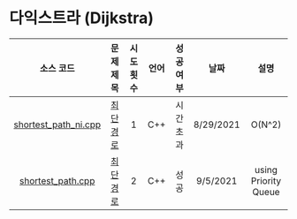 # 다익스트라 (Dijkstra)
|소스 코드|문제 제목|시도 횟수|언어|성공 여부|날짜|설명|
|:---:|:---:|:---:|:---:|:---:|:---:|:---:|
|[shortest_path_ni.cpp](../Dijkstra/Footprints/shortest_path_ni.cpp)|[최단경로](http://boj.kr/1753)|1|C++|시간 초과|8/29/2021|O(N^2)|
|[shortest_path.cpp](../Dijkstra/shortest_path.cpp)|[최단경로](http://boj.kr/1753)|2|C++|성공|9/5/2021|using Priority Queue|